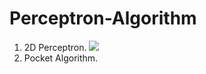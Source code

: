# Perceptron-Algorithm
1. 2D Perceptron.
![](https://i.imgur.com/Hb2PN5R.png)
2. Pocket Algorithm. 


